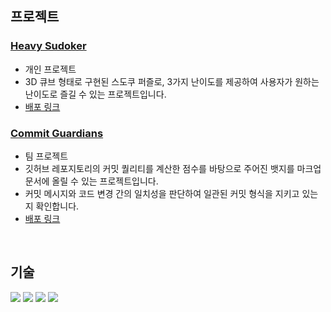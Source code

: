 ## 프로젝트
<h3><a href="https://github.com/supul-i/heavy-sudoker">Heavy Sudoker</a></h3>

- 개인 프로젝트
- 3D 큐브 형태로 구현된 스도쿠 퍼즐로, 3가지 난이도를 제공하여 사용자가 원하는 난이도로 즐길 수 있는 프로젝트입니다. 
- <a href="https://heavy-sudoker.site">배포 링크</a>

<h3><a href="https://github.com/git-marvel/commit-guardians-client">Commit Guardians</a></h3>

- 팀 프로젝트
- 깃허브 레포지토리의 커밋 퀄리티를 계산한 점수를 바탕으로 주어진 뱃지를 마크업 문서에 올릴 수 있는 프로젝트입니다.
- 커밋 메시지와 코드 변경 간의 일치성을 판단하여 일관된 커밋 형식을 지키고 있는지 확인합니다.
- <a href="https://commitguardians.netlify.app">배포 링크</a>

<br>

## 기술
<p>
<img src="https://img.shields.io/badge/JavaScript-%23323330.svg?style=flat-square&logo=javascript&logoColor=%23F7DF1E">
<img src="https://img.shields.io/badge/React-%23323330.svg?style=flat-square&logo=react">
<img src="https://img.shields.io/badge/Threejs-%23323330.svg?style=flat-square&logo=three.js">
<img src="https://img.shields.io/badge/TailwindCSS-%23323330.svg?style=flat-square&logo=tailwind-css">
</p>
